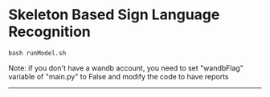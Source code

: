 # Skeleton Based Sign Language Recognition


 ```
bash runModel.sh

```

Note: if you don't have a wandb account, you need to set "wandbFlag" variable of "main.py" to False and modify the code to have reports 

---------------------------
